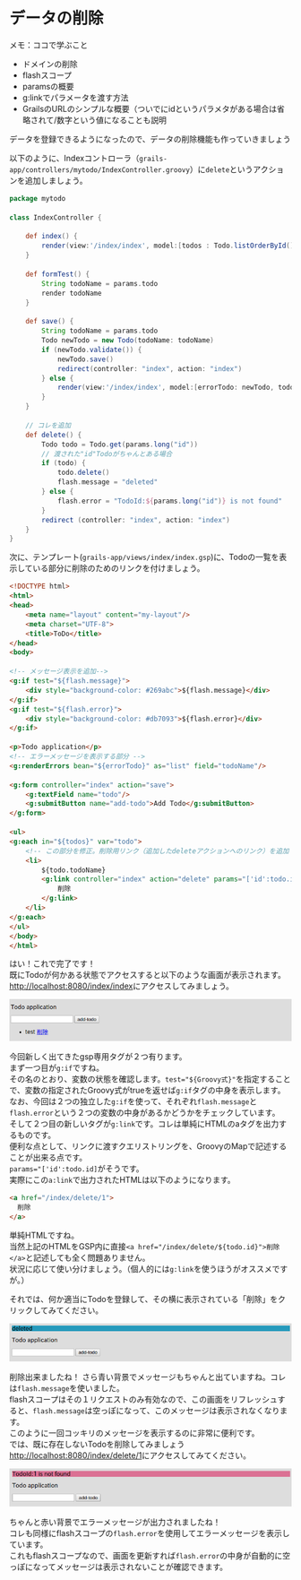 # データの削除

メモ：ココで学ぶこと
- ドメインの削除
- flashスコープ
- paramsの概要
- g:linkでパラメータを渡す方法
- GrailsのURLのシンプルな概要（ついでにidというパラメタがある場合は省略されて/数字という値になることも説明


データを登録できるようになったので、データの削除機能も作っていきましょう

以下のように、Indexコントローラ（`grails-app/controllers/mytodo/IndexController.groovy`）に`delete`というアクションを追加しましょう。  

```groovy
package mytodo

class IndexController {

    def index() {
        render(view:'/index/index', model:[todos : Todo.listOrderById()])
    }

    def formTest() {
        String todoName = params.todo
        render todoName
    }

    def save() {
        String todoName = params.todo
        Todo newTodo = new Todo(todoName: todoName)
        if (newTodo.validate()) {
            newTodo.save()
            redirect(controller: "index", action: "index")
        } else {
            render(view:'/index/index', model:[errorTodo: newTodo, todos: Todo.listOrderById()])
        }
    }

    // コレを追加
    def delete() {
        Todo todo = Todo.get(params.long("id"))
        // 渡された"id"Todoがちゃんとある場合
        if (todo) {
            todo.delete()
            flash.message = "deleted"
        } else {
            flash.error = "TodoId:${params.long("id")} is not found"
        }
        redirect (controller: "index", action: "index")
    }
}
```

次に、テンプレート(`grails-app/views/index/index.gsp`)に、Todoの一覧を表示している部分に削除のためのリンクを付けましょう。

```html
<!DOCTYPE html>
<html>
<head>
    <meta name="layout" content="my-layout"/>
    <meta charset="UTF-8">
    <title>ToDo</title>
</head>
<body>

<!-- メッセージ表示を追加-->
<g:if test="${flash.message}">
    <div style="background-color: #269abc">${flash.message}</div>
</g:if>
<g:if test="${flash.error}">
    <div style="background-color: #db7093">${flash.error}</div>
</g:if>

<p>Todo application</p>
<!-- エラーメッセージを表示する部分 -->
<g:renderErrors bean="${errorTodo}" as="list" field="todoName"/>

<g:form controller="index" action="save">
    <g:textField name="todo"/>
    <g:submitButton name="add-todo">Add Todo</g:submitButton>
</g:form>

<ul>
<g:each in="${todos}" var="todo">
    <!-- この部分を修正。削除用リンク（追加したdeleteアクションへのリンク）を追加 -->
    <li>
        ${todo.todoName}
        <g:link controller="index" action="delete" params="['id':todo.id]">
            削除
        </g:link>
    </li>
</g:each>
</ul>
</body>
</html>
```

はい！これで完了です！  
既にTodoが何かある状態でアクセスすると以下のような画面が表示されます。  
[http://localhost:8080/index/index](http://localhost:8080/index/index)にアクセスしてみましょう。

![delete](images/delete.png)


今回新しく出てきたgsp専用タグが２つ有ります。  
まず一つ目が`g:if`ですね。  
その名のとおり、変数の状態を確認します。`test="${Groovy式}"`を指定することで、変数の指定されたGroovy式がtrueを返せば`g:if`タグの中身を表示します。  
なお、今回は２つの独立した`g:if`を使って、それぞれ`flash.message`と`flash.error`という２つの変数の中身があるかどうかをチェックしています。  
そして２つ目の新しいタグが`g:link`です。コレは単純にHTMLのaタグを出力するものです。  
便利な点として、リンクに渡すクエリストリングを、GroovyのMapで記述することが出来る点です。  
`params="['id':todo.id]`がそうです。  
実際にこの`a:link`で出力されたHTMLは以下のようになります。  

```html
<a href="/index/delete/1">
  削除
</a>
```

単純HTMLですね。  
当然上記のHTMLをGSP内に直接`<a href="/index/delete/${todo.id}">削除</a>`と記述しても全く問題ありません。  
状況に応じて使い分けましょう。（個人的には`g:link`を使うほうがオススメですが。）  

それでは、何か適当にTodoを登録して、その横に表示されている「削除」をクリックしてみてください。

![delete-success](images/delete-success.png)

削除出来ましたね！
さら青い背景でメッセージもちゃんと出ていますね。コレは`flash.message`を使いました。  
flashスコープはその１リクエストのみ有効なので、この画面をリフレッシュすると、`flash.message`は空っぽになって、このメッセージは表示されなくなります。  
このように一回コッキリのメッセージを表示するのに非常に便利です。  
では、既に存在しないTodoを削除してみましょう  
[http://localhost:8080/index/delete/1](http://localhost:8080/index/delete/1)にアクセスしてみてください。

![delete-error](images/delete-error.png)

ちゃんと赤い背景でエラーメッセージが出力されましたね！  
コレも同様にflashスコープの`flash.error`を使用してエラーメッセージを表示しています。  
これもflashスコープなので、画面を更新すれば`flash.error`の中身が自動的に空っぽになってメッセージは表示されないことが確認できます。  